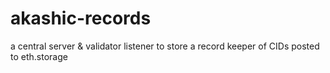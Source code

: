 # akashic-records

a central server & validator listener to store a record keeper of CIDs posted to eth.storage